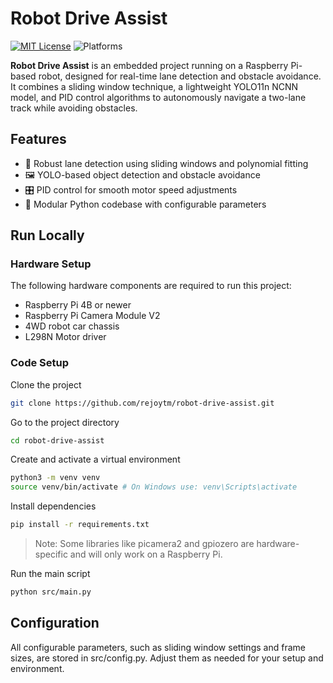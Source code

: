 
# Robot Drive Assist

[![MIT License](https://img.shields.io/badge/License-MIT-green.svg)](https://choosealicense.com/licenses/mit/)
![Platforms](https://img.shields.io/badge/Platform-Raspberry_Pi-blue.svg)

**Robot Drive Assist** is an embedded project running on a Raspberry Pi-based robot, designed for real-time lane detection and obstacle avoidance. It combines a sliding window technique, a lightweight YOLO11n NCNN model, and PID control algorithms to autonomously navigate a two-lane track while avoiding obstacles.

## Features

- 🚗 Robust lane detection using sliding windows and polynomial fitting
- 🖼️ YOLO-based object detection and obstacle avoidance
- 🎛️ PID control for smooth motor speed adjustments  
- 🔧 Modular Python codebase with configurable parameters  

## Run Locally

### Hardware Setup

The following hardware components are required to run this project:

- Raspberry Pi 4B or newer
- Raspberry Pi Camera Module V2
- 4WD robot car chassis
- L298N Motor driver

### Code Setup

Clone the project

```bash
git clone https://github.com/rejoytm/robot-drive-assist.git
```

Go to the project directory

```bash
cd robot-drive-assist
```

Create and activate a virtual environment

```bash
python3 -m venv venv
source venv/bin/activate # On Windows use: venv\Scripts\activate
```

Install dependencies

```bash
pip install -r requirements.txt
```

> Note: Some libraries like picamera2 and gpiozero are hardware-specific and will only work on a Raspberry Pi.

Run the main script

```bash
python src/main.py
```


## Configuration

All configurable parameters, such as sliding window settings and frame sizes, are stored in src/config.py. Adjust them as needed for your setup and environment.
